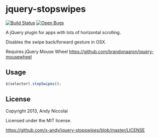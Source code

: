 jquery-stopswipes
=====================

[![Build Status](https://travis-ci.org/xadn/jquery-stopswipes.svg)](https://travis-ci.org/xadn/jquery-stopswipes)
[![Open Bugs](https://img.shields.io/badge/open%20bugs-3-red.svg)](https://travis-ci.org/xadn/jquery-stopswipes)

A jQuery plugin for apps with lots of horizontal scrolling.

Disables the swipe back/forward gesture in OSX.

Requires jQuery Mouse Wheel <https://github.com/brandonaaron/jquery-mousewheel>


Usage
-----
```javascript
$(selector).stopSwipes();
```


License
-------
Copyright 2013, Andy Niccolai

Licensed under the MIT license.

<https://github.com/x-andy/jquery-stopswipes/blob/master/LICENSE>
